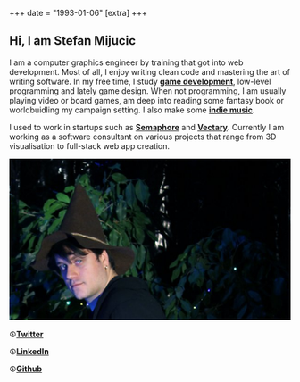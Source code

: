 +++
date = "1993-01-06"
[extra]
+++

## Hi, I am Stefan Mijucic
I am a computer graphics engineer by training that got into web development. Most of all, I enjoy writing clean code and mastering the art of writing software. In my free time, I study [**game development**](https://fanna.itch.io/), low-level programming and lately game design. When not programming, I am usually playing video or board games, am deep into reading some fantasy book or worldbuidling my campaign setting. I also make some [**indie music**](https://nebonadberlinom.bandcamp.com/releases). 

I used to work in startups such as [**Semaphore**](https://semaphoreci.com/) and [**Vectary**](https://www.vectary.com/). Currently I am working as a software consultant on various projects that range from 3D visualisation to full-stack web app creation.

![Profile](../me.png "Profile image")

☮[**Twitter**](https://twitter.com/fannasm)

☮[**LinkedIn**](https://www.linkedin.com/in/stefan-mijucic-981392bb/)

☮[**Github**](https://github.com/fanna)
